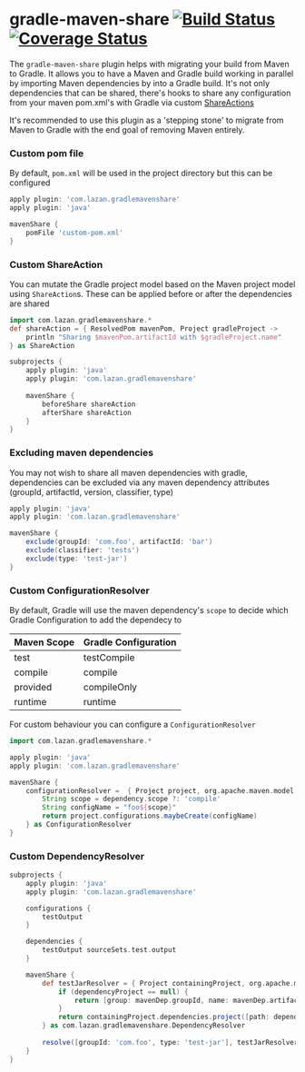 # gradle-maven-share [![Build Status](https://travis-ci.org/uklance/gradle-maven-share.svg?branch=master)](https://travis-ci.org/uklance/gradle-maven-share) [![Coverage Status](https://coveralls.io/repos/github/uklance/gradle-maven-share/badge.svg?branch=master)](https://coveralls.io/github/uklance/gradle-maven-share?branch=master)

The `gradle-maven-share` plugin helps with migrating your build from Maven to Gradle. It allows you to have a Maven and Gradle build working in parallel by importing Maven dependencies by into a Gradle build. It's not only dependencies that can be shared, there's hooks to share any configuration from your maven pom.xml's with Gradle via custom [ShareActions](https://github.com/uklance/gradle-maven-share/blob/master/plugin/src/main/groovy/com/lazan/gradlemavenshare/ShareAction.java)

It's recommended to use this plugin as a 'stepping stone' to migrate from Maven to Gradle with the end goal of removing Maven entirely. 

### Custom pom file
By default, `pom.xml` will be used in the project directory but this can be configured
```groovy
apply plugin: 'com.lazan.gradlemavenshare'
apply plugin: 'java'

mavenShare {
	pomFile 'custom-pom.xml'
}
```

### Custom ShareAction
You can mutate the Gradle project model based on the Maven project model using `ShareAction`s. These can be applied before or after the dependencies are shared
```groovy
import com.lazan.gradlemavenshare.*
def shareAction = { ResolvedPom mavenPom, Project gradleProject ->
	println "Sharing $mavenPom.artifactId with $gradleProject.name"
} as ShareAction

subprojects {
	apply plugin: 'java'
	apply plugin: 'com.lazan.gradlemavenshare'
	
	mavenShare {
		beforeShare shareAction
		afterShare shareAction
	}
}
```

### Excluding maven dependencies
You may not wish to share all maven dependencies with gradle, dependencies can be excluded via any maven dependency attributes (groupId, artifactId, version, classifier, type)
```groovy
apply plugin: 'java'
apply plugin: 'com.lazan.gradlemavenshare'

mavenShare {
	exclude(groupId: 'com.foo', artifactId: 'bar')
	exclude(classifier: 'tests')
	exclude(type: 'test-jar')
}
```

### Custom ConfigurationResolver
By default, Gradle will use the maven dependency's `scope` to decide which Gradle Configuration to add the dependecy to

| Maven Scope | Gradle Configuration |
| --- | --- |
| test | testCompile | 
| compile | compile |
| provided | compileOnly |
| runtime | runtime |

For custom behaviour you can configure a `ConfigurationResolver`
```groovy
import com.lazan.gradlemavenshare.*

apply plugin: 'java'
apply plugin: 'com.lazan.gradlemavenshare'

mavenShare {
	configurationResolver =  { Project project, org.apache.maven.model.Dependency dependency ->
		String scope = dependency.scope ?: 'compile'
		String configName = "foo${scope}"
		return project.configurations.maybeCreate(configName)
	} as ConfigurationResolver
}
```

### Custom DependencyResolver
```groovy
subprojects {
	apply plugin: 'java'
	apply plugin: 'com.lazan.gradlemavenshare'

	configurations {
		testOutput
	}

	dependencies {
		testOutput sourceSets.test.output
	}

	mavenShare {
		def testJarResolver = { Project containingProject, org.apache.maven.model.Dependency mavenDep, Project dependencyProject ->
			if (dependencyProject == null) {
				return [group: mavenDep.groupId, name: mavenDep.artifactId, version: mavenDep.version, classifier: 'tests']
			}
			return containingProject.dependencies.project([path: dependencyProject.path, configuration: 'testOutput'])
		} as com.lazan.gradlemavenshare.DependencyResolver
		
		resolve([groupId: 'com.foo', type: 'test-jar'], testJarResolver)
	}
}
```
